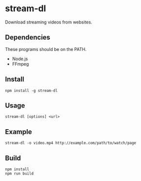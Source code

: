 stream-dl
=========
Download streaming videos from websites.

Dependencies
------------
These programs should be on the PATH.
+ Node.js
+ FFmpeg

Install
-------
```
npm install -g stream-dl
```

Usage
-----
```
stream-dl [options] <url>
```

Example
-------
```
stream-dl -o video.mp4 http://example.com/path/to/watch/page
```

Build
-----
```
npm install
npm run build
```
